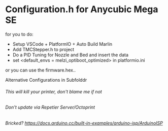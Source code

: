 # **Configuration.h for Anycubic Mega SE**

for you to do:

* Setup VSCode + PlatformIO + Auto Build Marlin
* Add TMCStepper.h to project
* Do a PID Tuning for Nozzle and Bed and insert the data 
* set <default_envs = melzi_optiboot_optimized> in platformio.ini 

or you can use the firmware.hex..

Alternative Configurations in Subfolddr


###### *This will kill your printer, don't blame me if not*

###### Don't update via Repetier Server/Octoprint

###### Bricked? https://docs.arduino.cc/built-in-examples/arduino-isp/ArduinoISP
